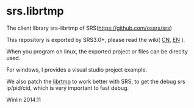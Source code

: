 srs.librtmp
===========

The client library srs-librtmp of SRS(https://github.com/ossrs/srs)

This repository is exported by SRS3.0+, please read the wiki(
[CN](https://github.com/ossrs/srs/wiki/v3_CN_SrsLibrtmp#export-srs-librtmp),
[EN](https://github.com/ossrs/srs/wiki/v3_EN_SrsLibrtmp#export-srs-librtmp)
).

When you program on linux, the exported project or files can be direclty used.

For windows, I provides a visual studio project example.

We also patch the [librtmp](https://github.com/ossrs/librtmp) to work better with SRS,
to get the debug srs ip/pid/cid, which is very important to fast debug.

Winlin 2014.11
